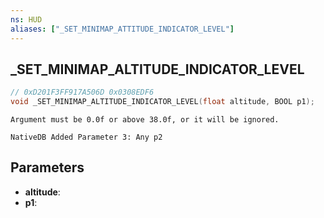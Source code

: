 ```yaml
---
ns: HUD
aliases: ["_SET_MINIMAP_ATTITUDE_INDICATOR_LEVEL"]
---
```

## _SET_MINIMAP_ALTITUDE_INDICATOR_LEVEL

```c
// 0xD201F3FF917A506D 0x0308EDF6
void _SET_MINIMAP_ALTITUDE_INDICATOR_LEVEL(float altitude, BOOL p1);
```

```
Argument must be 0.0f or above 38.0f, or it will be ignored.  
```

```
NativeDB Added Parameter 3: Any p2
```

## Parameters
* **altitude**: 
* **p1**: 

